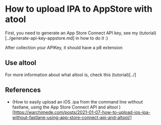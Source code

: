 # How to upload IPA to AppStore with atool

First, you need to generate an App Store Connect API key, see my (tutorial)[../generate-api-key-appstore.md] in how to do it :)

After collection your APIKey, it should have a p8 extension


## Use altool
For more information about what altool is, check this (tutorial)[../]


## References
- (How to easily upload an iOS .ipa from the command line without fastlane, using the App Store Connect API and altool
)[https://warchimede.com/posts/2021-01-07-how-to-upload-ios-ipa-without-fastlane-using-app-store-connect-api-and-altool/]
